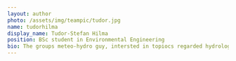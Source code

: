 ```yaml
---
layout: author
photo: /assets/img/teampic/tudor.jpg 
name: tudorhilma
display_name: Tudor-Stefan Hilma
position: BSc student in Environmental Engineering
bio: The groups meteo-hydro guy, intersted in topiocs regarded hydrology/hydrogeology, interested to lean new ways on measuring dissolved gases in water. 
---
```

